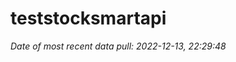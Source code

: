 
<!-- README.md is generated from README.Rmd. Please edit that file -->

# teststocksmartapi

*Date of most recent data pull: 2022-12-13, 22:29:48*
